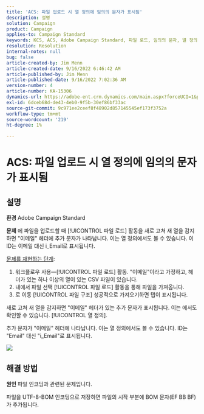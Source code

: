 ```yaml
---
title: 'ACS: 파일 업로드 시 열 정의에 임의의 문자가 표시됨'
description: 설명
solution: Campaign
product: Campaign
applies-to: Campaign Standard
keywords: KCS, ACS, Adobe Campaign Standard, 파일 로드, 임의의 문자, 열 정의, 레이블, ID, 파일 업로드됨, 활동 로드
resolution: Resolution
internal-notes: null
bug: false
article-created-by: Jim Menn
article-created-date: 9/16/2022 6:46:42 AM
article-published-by: Jim Menn
article-published-date: 9/16/2022 7:02:36 AM
version-number: 4
article-number: KA-15306
dynamics-url: https://adobe-ent.crm.dynamics.com/main.aspx?forceUCI=1&pagetype=entityrecord&etn=knowledgearticle&id=40695b52-8b35-ed11-9db1-0022480866ad
exl-id: 6dceb68d-de43-4eb0-9f5b-30ef86bf33ac
source-git-commit: 9c971ee2ceef8f48902d857145545ef173f3752a
workflow-type: tm+mt
source-wordcount: '219'
ht-degree: 1%

---
```


# ACS: 파일 업로드 시 열 정의에 임의의 문자가 표시됨

## 설명


<b>환경</b>
Adobe Campaign Standard

<b>문제</b>
에 파일을 업로드할 때 [!UICONTROL 파일 로드] 활동을 새로 고쳐 새 열을 감지하면 &quot;이메일&quot; 헤더에 추가 문자가 나타납니다.
이는 열 정의에서도 볼 수 있습니다.
이 ID는 이메일 대신 i_Email로 표시됩니다.

<u>문제를 재현하는 단계</u>:

1. 워크플로우 사용—[!UICONTROL 파일 로드] 활동.
&quot;이메일&quot;이라고 가정하고, 헤더가 있는 하나 이상의 열이 있는 CSV 파일이 있습니다.
2. 내에서 파일 선택 [!UICONTROL 파일 로드] 활동을 통해 파일을 가져옵니다.
3. 로 이동 [!UICONTROL 파일 구조] 성공적으로 가져오기하면 탭이 표시됩니다.

새로 고쳐 새 열을 감지하면 &quot;이메일&quot; 헤더가 있는 추가 문자가 표시됩니다.
이는 에서도 확인할 수 있습니다. [!UICONTROL 열 정의].

추가 문자가 &quot;이메일&quot; 헤더에 나타납니다.
이는 열 정의에서도 볼 수 있습니다.
ID는 &quot;Email&quot; 대신 &quot;i_Email&quot;로 표시됩니다.

![](https://support.neolane.net/nl/jsp/previewFile.jsp?md5=0b4065125940743e01772361c3de7a42&amp;amp;ext=png&amp;amp;contentType=image/png&amp;amp;fileName=Load%20File%20Screen%20shot.png&amp;amp;__sessiontoken=___T6lIC6yifQm9PSg+71ewRkrmB1/tfKMdlN13lb9GkQA1d2ToxnddGEqJttAdN7IYNTQuGId1i+dlfO5r/nPKE5ad+kz0e8dAXoH4VqdvidxXXwq7EkJUIAIA)


## 해결 방법


<b>원인</b>
파일 인코딩과 관련된 문제입니다.

파일을 UTF-8-BOM 인코딩으로 저장하면 파일의 시작 부분에 BOM 문자(EF BB BF)가 추가됩니다.
